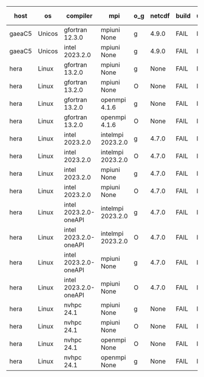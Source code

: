 

| host     | os       | compiler                              | mpi                      | o_g        | netcdf        | build       | u_pass          | u_fail          | s_pass            | s_fail            | e_pass             | e_fail             | nuopc_pass       | nuopc_fail       | artifacts link          |
|----------|----------|---------------------------------------|--------------------------|------------|---------------|-------------|-----------------|-----------------|-------------------|-------------------|--------------------|--------------------|------------------|------------------|-------------------------|
| gaeaC5 | Unicos | gfortran 12.3.0 | mpiuni None  | g | 4.9.0  | FAIL | None | None | None | None | None | None | None | None | <a href="https://github.com/esmf-org/esmf-test-artifacts/tree/291076bd53a81201ecec173c04819d6c714996f3/develop/gfortran/12.3.0/g/mpiuni/None" target="_blank">291076b</a> | 
| gaeaC5 | Unicos | intel 2023.2.0 | mpiuni None  | g | 4.9.0  | FAIL | None | None | None | None | None | None | None | None | <a href="https://github.com/esmf-org/esmf-test-artifacts/tree/7d9df3300464a16fb178e9d53a885420da4a3894/develop/intel/2023.2.0/g/mpiuni/None" target="_blank">7d9df33</a> | 
| hera | Linux | gfortran 13.2.0 | mpiuni None  | g | None  | FAIL | None | None | None | None | None | None | None | None | <a href="https://github.com/esmf-org/esmf-test-artifacts/tree/a1171c85a28525f64482f7a093826214586db703/develop/gfortran/13.2.0/g/mpiuni/None" target="_blank">a1171c8</a> | 
| hera | Linux | gfortran 13.2.0 | mpiuni None  | O | None  | FAIL | None | None | None | None | None | None | None | None | <a href="https://github.com/esmf-org/esmf-test-artifacts/tree/1739b66980b5dd48635327c29cc78935707b6cc4/develop/gfortran/13.2.0/O/mpiuni/None" target="_blank">1739b66</a> | 
| hera | Linux | gfortran 13.2.0 | openmpi 4.1.6  | g | None  | FAIL | None | None | None | None | None | None | None | None | <a href="https://github.com/esmf-org/esmf-test-artifacts/tree/fa58667f91b764123a78075694544fc9a2105bec/develop/gfortran/13.2.0/g/openmpi/4.1.6" target="_blank">fa58667</a> | 
| hera | Linux | gfortran 13.2.0 | openmpi 4.1.6  | O | None  | FAIL | None | None | None | None | None | None | None | None | <a href="https://github.com/esmf-org/esmf-test-artifacts/tree/3cc3326e37950eb272be4fd8ceed0af680db1c8b/develop/gfortran/13.2.0/O/openmpi/4.1.6" target="_blank">3cc3326</a> | 
| hera | Linux | intel 2023.2.0 | intelmpi 2023.2.0  | g | 4.7.0  | FAIL | None | None | None | None | None | None | None | None | <a href="https://github.com/esmf-org/esmf-test-artifacts/tree/318ee94a6d5b2c7b409f797dfab5b4667b815bfb/develop/intel/2023.2.0/g/intelmpi/2023.2.0" target="_blank">318ee94</a> | 
| hera | Linux | intel 2023.2.0 | intelmpi 2023.2.0  | O | 4.7.0  | FAIL | None | None | None | None | None | None | None | None | <a href="https://github.com/esmf-org/esmf-test-artifacts/tree/0974c3402004b406b2de022fd1979901ba58183f/develop/intel/2023.2.0/O/intelmpi/2023.2.0" target="_blank">0974c34</a> | 
| hera | Linux | intel 2023.2.0 | mpiuni None  | g | 4.7.0  | FAIL | None | None | None | None | None | None | None | None | <a href="https://github.com/esmf-org/esmf-test-artifacts/tree/84496e2f9cdb3d6a01a1b0fccdad3110e9c329d0/develop/intel/2023.2.0/g/mpiuni/None" target="_blank">84496e2</a> | 
| hera | Linux | intel 2023.2.0 | mpiuni None  | O | 4.7.0  | FAIL | None | None | None | None | None | None | None | None | <a href="https://github.com/esmf-org/esmf-test-artifacts/tree/f367eb410a2fec2fd808e876832d12631ac87a51/develop/intel/2023.2.0/O/mpiuni/None" target="_blank">f367eb4</a> | 
| hera | Linux | intel 2023.2.0-oneAPI | intelmpi 2023.2.0  | g | 4.7.0  | FAIL | None | None | None | None | None | None | None | None | <a href="https://github.com/esmf-org/esmf-test-artifacts/tree/8bf26b2bfaea69f4db27f3e57b649524f481c1a5/develop/intel/2023.2.0-oneAPI/g/intelmpi/2023.2.0" target="_blank">8bf26b2</a> | 
| hera | Linux | intel 2023.2.0-oneAPI | intelmpi 2023.2.0  | O | 4.7.0  | FAIL | None | None | None | None | None | None | None | None | <a href="https://github.com/esmf-org/esmf-test-artifacts/tree/e00eb97c298d5af503a6c32ef4d2df8bcc19f7ac/develop/intel/2023.2.0-oneAPI/O/intelmpi/2023.2.0" target="_blank">e00eb97</a> | 
| hera | Linux | intel 2023.2.0-oneAPI | mpiuni None  | g | 4.7.0  | FAIL | None | None | None | None | None | None | None | None | <a href="https://github.com/esmf-org/esmf-test-artifacts/tree/d68532b5f2dc9c9016ab8eba0199bd5eb569424d/develop/intel/2023.2.0-oneAPI/g/mpiuni/None" target="_blank">d68532b</a> | 
| hera | Linux | intel 2023.2.0-oneAPI | mpiuni None  | O | 4.7.0  | FAIL | None | None | None | None | None | None | None | None | <a href="https://github.com/esmf-org/esmf-test-artifacts/tree/424f97208855ba8e288ce2fc86d0be34e88d4b4a/develop/intel/2023.2.0-oneAPI/O/mpiuni/None" target="_blank">424f972</a> | 
| hera | Linux | nvhpc 24.1 | mpiuni None  | g | None  | FAIL | None | None | None | None | None | None | None | None | <a href="https://github.com/esmf-org/esmf-test-artifacts/tree/e5d8fa82b8624f916f1ad06d8630845a762e9038/develop/nvhpc/24.1/g/mpiuni/None" target="_blank">e5d8fa8</a> | 
| hera | Linux | nvhpc 24.1 | mpiuni None  | O | None  | FAIL | None | None | None | None | None | None | None | None | <a href="https://github.com/esmf-org/esmf-test-artifacts/tree/dcbb7efd4778d5d77a2eb5ecbd7517ff476b4d74/develop/nvhpc/24.1/O/mpiuni/None" target="_blank">dcbb7ef</a> | 
| hera | Linux | nvhpc 24.1 | openmpi None  | O | None  | FAIL | None | None | None | None | None | None | None | None | <a href="https://github.com/esmf-org/esmf-test-artifacts/tree/b3df99f9f6a9fa1c68d0e672f73a3fa758f5aa0b/develop/nvhpc/24.1/O/openmpi/None" target="_blank">b3df99f</a> | 
| hera | Linux | nvhpc 24.1 | openmpi None  | g | None  | FAIL | None | None | None | None | None | None | None | None | <a href="https://github.com/esmf-org/esmf-test-artifacts/tree/ee6d2e007f1289513aed22bd3769278913e52d27/develop/nvhpc/24.1/g/openmpi/None" target="_blank">ee6d2e0</a> | 
